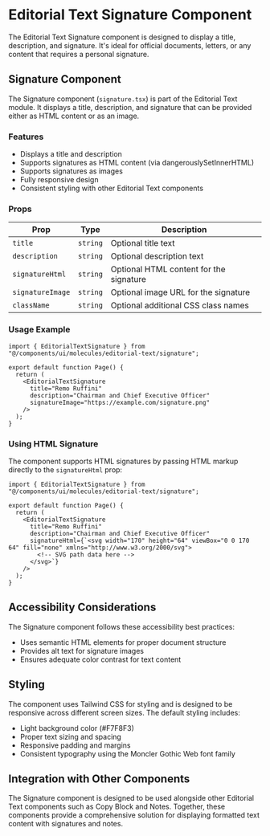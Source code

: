 # Editorial Text Signature Component

The Editorial Text Signature component is designed to display a title, description, and signature. It's ideal for official documents, letters, or any content that requires a personal signature.

## Signature Component

The Signature component (`signature.tsx`) is part of the Editorial Text module. It displays a title, description, and signature that can be provided either as HTML content or as an image.

### Features

- Displays a title and description
- Supports signatures as HTML content (via dangerouslySetInnerHTML)
- Supports signatures as images
- Fully responsive design
- Consistent styling with other Editorial Text components

### Props

| Prop             | Type     | Description                             |
| ---------------- | -------- | --------------------------------------- |
| `title`          | `string` | Optional title text                     |
| `description`    | `string` | Optional description text               |
| `signatureHtml`  | `string` | Optional HTML content for the signature |
| `signatureImage` | `string` | Optional image URL for the signature    |
| `className`      | `string` | Optional additional CSS class names     |

### Usage Example

```tsx
import { EditorialTextSignature } from "@/components/ui/molecules/editorial-text/signature";

export default function Page() {
  return (
    <EditorialTextSignature
      title="Remo Ruffini"
      description="Chairman and Chief Executive Officer"
      signatureImage="https://example.com/signature.png"
    />
  );
}
```

### Using HTML Signature

The component supports HTML signatures by passing HTML markup directly to the `signatureHtml` prop:

```tsx
import { EditorialTextSignature } from "@/components/ui/molecules/editorial-text/signature";

export default function Page() {
  return (
    <EditorialTextSignature
      title="Remo Ruffini"
      description="Chairman and Chief Executive Officer"
      signatureHtml={`<svg width="170" height="64" viewBox="0 0 170 64" fill="none" xmlns="http://www.w3.org/2000/svg">
        <!-- SVG path data here -->
      </svg>`}
    />
  );
}
```

## Accessibility Considerations

The Signature component follows these accessibility best practices:

- Uses semantic HTML elements for proper document structure
- Provides alt text for signature images
- Ensures adequate color contrast for text content

## Styling

The component uses Tailwind CSS for styling and is designed to be responsive across different screen sizes. The default styling includes:

- Light background color (#F7F8F3)
- Proper text sizing and spacing
- Responsive padding and margins
- Consistent typography using the Moncler Gothic Web font family

## Integration with Other Components

The Signature component is designed to be used alongside other Editorial Text components such as Copy Block and Notes. Together, these components provide a comprehensive solution for displaying formatted text content with signatures and notes.
